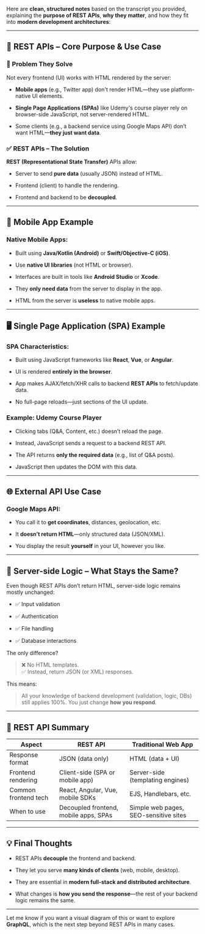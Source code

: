 Here are **clean, structured notes** based on the transcript you provided, explaining the **purpose of REST APIs**, **why they matter**, and how they fit into **modern development architectures**:

---

## 📌 REST APIs – Core Purpose & Use Case

### 🧩 Problem They Solve

Not every frontend (UI) works with HTML rendered by the server:

- **Mobile apps** (e.g., Twitter app) don't render HTML—they use platform-native UI elements.
    
- **Single Page Applications (SPAs)** like Udemy's course player rely on browser-side JavaScript, not server-rendered HTML.
    
- Some clients (e.g., a backend service using Google Maps API) don’t want HTML—**they just want data**.
    

### ✅ REST APIs – The Solution

**REST (Representational State Transfer)** APIs allow:

- Server to send **pure data** (usually JSON) instead of HTML.
    
- Frontend (client) to handle the rendering.
    
- Frontend and backend to be **decoupled**.
    

---

## 📱 Mobile App Example

### Native Mobile Apps:

- Built using **Java/Kotlin (Android)** or **Swift/Objective-C (iOS)**.
    
- Use **native UI libraries** (not HTML or browser).
    
- Interfaces are built in tools like **Android Studio** or **Xcode**.
    
- They **only need data** from the server to display in the app.
    
- HTML from the server is **useless** to native mobile apps.
    

---

## 🖥️ Single Page Application (SPA) Example

### SPA Characteristics:

- Built using JavaScript frameworks like **React**, **Vue**, or **Angular**.
    
- UI is rendered **entirely in the browser**.
    
- App makes AJAX/fetch/XHR calls to backend **REST APIs** to fetch/update data.
    
- No full-page reloads—just sections of the UI update.
    

### Example: Udemy Course Player

- Clicking tabs (Q&A, Content, etc.) doesn’t reload the page.
    
- Instead, JavaScript sends a request to a backend REST API.
    
- The API returns **only the required data** (e.g., list of Q&A posts).
    
- JavaScript then updates the DOM with this data.
    

---

## 🌐 External API Use Case

### Google Maps API:

- You call it to **get coordinates**, distances, geolocation, etc.
    
- It **doesn’t return HTML**—only structured data (JSON/XML).
    
- You display the result **yourself** in your UI, however you like.
    

---

## 🔁 Server-side Logic – What Stays the Same?

Even though REST APIs don’t return HTML, server-side logic remains mostly unchanged:

- ✅ Input validation
    
- ✅ Authentication
    
- ✅ File handling
    
- ✅ Database interactions
    

The only difference?

> ❌ No HTML templates.  
> ✅ Instead, return JSON (or XML) responses.

This means:

> All your knowledge of backend development (validation, logic, DBs) still applies 100%. You just change **how you respond**.

---

## 🧠 REST API Summary

|Aspect|REST API|Traditional Web App|
|---|---|---|
|Response format|JSON (data only)|HTML (data + UI)|
|Frontend rendering|Client-side (SPA or mobile app)|Server-side (templating engines)|
|Common frontend tech|React, Angular, Vue, mobile SDKs|EJS, Handlebars, etc.|
|When to use|Decoupled frontend, mobile apps, SPAs|Simple web pages, SEO-sensitive sites|

---

## 💡 Final Thoughts

- REST APIs **decouple** the frontend and backend.
    
- They let you serve **many kinds of clients** (web, mobile, desktop).
    
- They are essential in **modern full-stack and distributed architecture**.
    
- What changes is **how you send the response**—the rest of your backend logic remains the same.
    

---

Let me know if you want a visual diagram of this or want to explore **GraphQL**, which is the next step beyond REST APIs in many cases.